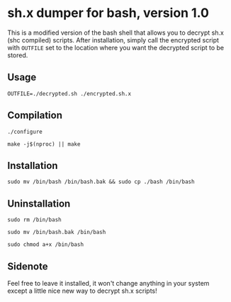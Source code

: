 # sh.x dumper for bash, version 1.0

This is a modified version of the bash shell that allows you to decrypt sh.x (shc compiled) scripts. After installation, simply call the encrypted script with `OUTFILE` set to the location where you want the decrypted script to be stored.

## Usage
`OUTFILE=./decrypted.sh ./encrypted.sh.x`

## Compilation
`./configure`

`make -j$(nproc) || make`

## Installation
`sudo mv /bin/bash /bin/bash.bak && sudo cp ./bash /bin/bash`

## Uninstallation
`sudo rm /bin/bash`

`sudo mv /bin/bash.bak /bin/bash`

`sudo chmod a+x /bin/bash`

## Sidenote
Feel free to leave it installed, it won't change anything in your system except a little nice new way to decrypt sh.x scripts!
